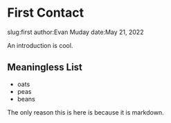 # First Contact
slug:first
author:Evan Muday
date:May 21, 2022

An introduction is cool.

## Meaningless List

* oats
* peas
* beans

The only reason this is here is because it is markdown.
